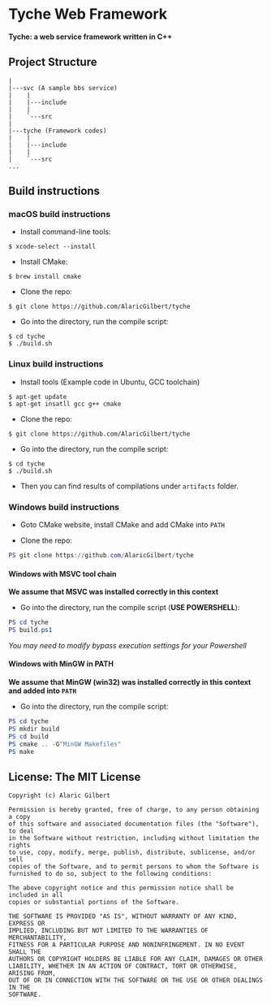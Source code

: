 # Tyche Web Framework
__Tyche: a web service framework written in C++__

## Project Structure
```
|
|---svc (A sample bbs service)
|    |
|    |---include
|    |
|    `---src
|
|---tyche (Framework codes)
|    |
|    |---include
|    |
|    `---src
...
```
## Build instructions

### macOS build instructions
* Install command-line tools:
```shell script
$ xcode-select --install
```
* Install CMake:
```shell script
$ brew install cmake
```
* Clone the repo:
```shell script
$ git clone https://github.com/AlaricGilbert/tyche
```
* Go into the directory, run the compile script:
```shell script
$ cd tyche
$ ./build.sh
```

### Linux build instructions
* Install tools (Example code in Ubuntu, GCC toolchain)
```shell script
$ apt-get update
$ apt-get insatll gcc g++ cmake
```
* Clone the repo:
```shell script
$ git clone https://github.com/AlaricGilbert/tyche
```
* Go into the directory, run the compile script:
```shell script
$ cd tyche
$ ./build.sh
```
* Then you can find results of compilations under `artifacts` folder.

### Windows build instructions
* Goto CMake website, install CMake and add CMake into `PATH`

* Clone the repo:
```powershell
PS git clone https://github.com/AlaricGilbert/tyche
```
#### Windows with MSVC tool chain
**We assume that MSVC was installed correctly in this context**

* Go into the directory, run the compile script (**USE POWERSHELL**):

```powershell
PS cd tyche
PS build.ps1
```
*You may need to modify bypass execution settings for your Powershell*

#### Windows with MinGW in PATH
**We assume that MinGW (win32) was installed correctly in this context and added into `PATH`**
* Go into the directory, run the compile script:
```powershell
PS cd tyche
PS mkdir build
PS cd build
PS cmake .. -G"MinGW Makefiles"
PS make
```

## License: The MIT License
```
Copyright (c) Alaric Gilbert

Permission is hereby granted, free of charge, to any person obtaining a copy
of this software and associated documentation files (the "Software"), to deal
in the Software without restriction, including without limitation the rights
to use, copy, modify, merge, publish, distribute, sublicense, and/or sell
copies of the Software, and to permit persons to whom the Software is
furnished to do so, subject to the following conditions:

The above copyright notice and this permission notice shall be included in all
copies or substantial portions of the Software.

THE SOFTWARE IS PROVIDED "AS IS", WITHOUT WARRANTY OF ANY KIND, EXPRESS OR
IMPLIED, INCLUDING BUT NOT LIMITED TO THE WARRANTIES OF MERCHANTABILITY,
FITNESS FOR A PARTICULAR PURPOSE AND NONINFRINGEMENT. IN NO EVENT SHALL THE
AUTHORS OR COPYRIGHT HOLDERS BE LIABLE FOR ANY CLAIM, DAMAGES OR OTHER
LIABILITY, WHETHER IN AN ACTION OF CONTRACT, TORT OR OTHERWISE, ARISING FROM,
OUT OF OR IN CONNECTION WITH THE SOFTWARE OR THE USE OR OTHER DEALINGS IN THE
SOFTWARE.
```